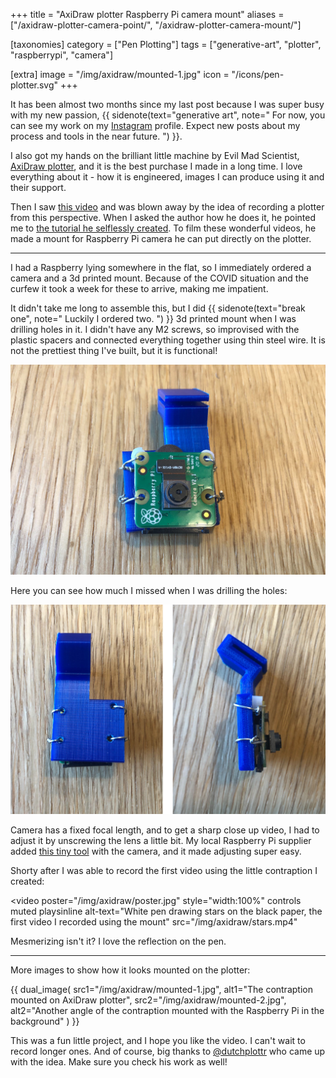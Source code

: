 +++
title = "AxiDraw plotter Raspberry Pi camera mount"
aliases = ["/axidraw-plotter-camera-point/", "/axidraw-plotter-camera-mount/"]

[taxonomies]
category = ["Pen Plotting"]
tags = ["generative-art", "plotter", "raspberrypi", "camera"]

[extra]
image = "/img/axidraw/mounted-1.jpg"
icon = "/icons/pen-plotter.svg"
+++

It has been almost two months since my last post because I was super busy with my new passion,
{{ sidenote(text="generative art", note="
For now, you can see my work on my [Instagram](https://www.instagram.com/muffinman_io/) profile.
Expect new posts about my process and tools in the near future.
") }}.

I also got my hands on the brilliant little machine by Evil Mad Scientist, [AxiDraw plotter](https://shop.evilmadscientist.com/908), and it is the best purchase I made in a long time. I love everything about it - how it is engineered, images I can produce using it and their support.

Then I saw [this video](https://www.instagram.com/p/B-5TeGDHo2c/) and was blown away by the idea of recording a plotter from this perspective. When I asked the author how he does it, he pointed me to [the tutorial he selflessly created](https://www.instructables.com/id/Raspberry-Pi-Camara-Mount-for-the-AxiDraw/). To film these wonderful videos, he made a mount for Raspberry Pi camera he can put directly on the plotter.

<!-- more -->
-----

I had a Raspberry lying somewhere in the flat, so I immediately ordered a camera and a 3d printed mount. Because of the COVID situation and the curfew it took a week for these to arrive, making me impatient.

It didn't take me long to assemble this, but I did
{{ sidenote(text="break one", note="
Luckily I ordered two.
") }}
3d printed mount when I was drilling holes in it. I didn't have any M2 screws, so improvised with the plastic spacers and connected everything together using thin steel wire. It is not the prettiest thing I've built, but it is functional!

![Camera on the 3d printed mount](/img/axidraw/front.jpg)

Here you can see how much I missed when I was drilling the holes:

![Back and side views of the mount](/img/axidraw/back-and-side.jpg)

Camera has a fixed focal length, and to get a sharp close up video, I had to adjust it by unscrewing the lens a little bit. My local Raspberry Pi supplier added [this tiny tool](https://www.adafruit.com/product/3518) with the camera, and it made adjusting super easy.

Shorty after I was able to record the first video using the little contraption I created:

<video
  poster="/img/axidraw/poster.jpg"
  style="width:100%"
  controls
  muted
  playsinline
  alt-text="White pen drawing stars on the black paper, the first video I recorded using the mount"
  src="/img/axidraw/stars.mp4"
></video>

Mesmerizing isn't it? I love the reflection on the pen.

-----

More images to show how it looks mounted on the plotter:

{{ dual_image(
  src1="/img/axidraw/mounted-1.jpg",
  alt1="The contraption mounted on AxiDraw plotter",
  src2="/img/axidraw/mounted-2.jpg",
  alt2="Another angle of the contraption mounted with the Raspberry Pi in the background"
) }}

This was a fun little project, and I hope you like the video. I can't wait to record longer ones.
And of course, big thanks to [@dutchplottr](https://www.instagram.com/dutchplottr/) who came up with the idea. Make sure you check his work as well!

